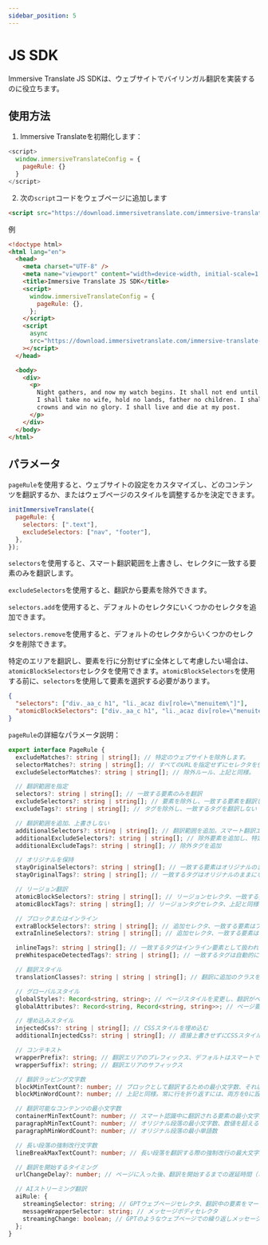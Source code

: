 ```yaml
---
sidebar_position: 5
---
```


# JS SDK

Immersive Translate JS SDKは、ウェブサイトでバイリンガル翻訳を実装するのに役立ちます。

## 使用方法

1. Immersive Translateを初期化します：

```js
<script>
  window.immersiveTranslateConfig = {
    pageRule: {}
  }
</script>
```

2. 次の`script`コードをウェブページに追加します

```html
<script src="https://download.immersivetranslate.com/immersive-translate-sdk-latest.js"></script>
```

例

```html
<!doctype html>
<html lang="en">
  <head>
    <meta charset="UTF-8" />
    <meta name="viewport" content="width=device-width, initial-scale=1.0" />
    <title>Immersive Translate JS SDK</title>
    <script>
      window.immersiveTranslateConfig = {
        pageRule: {},
      };
    </script>
    <script
      async
      src="https://download.immersivetranslate.com/immersive-translate-sdk-latest.js"
    ></script>
  </head>

  <body>
    <div>
      <p>
        Night gathers, and now my watch begins. It shall not end until my death.
        I shall take no wife, hold no lands, father no children. I shall wear no
        crowns and win no glory. I shall live and die at my post.
      </p>
    </div>
  </body>
</html>
```

## パラメータ

`pageRule`を使用すると、ウェブサイトの設定をカスタマイズし、どのコンテンツを翻訳するか、またはウェブページのスタイルを調整するかを決定できます。

```js
initImmersiveTranslate({
  pageRule: {
    selectors: [".text"],
    excludeSelectors: ["nav", "footer"],
  },
});
```

`selectors`を使用すると、スマート翻訳範囲を上書きし、セレクタに一致する要素のみを翻訳します。

`excludeSelectors`を使用すると、翻訳から要素を除外できます。

`selectors.add`を使用すると、デフォルトのセレクタにいくつかのセレクタを追加できます。

`selectors.remove`を使用すると、デフォルトのセレクタからいくつかのセレクタを削除できます。

特定のエリアを翻訳し、要素を行に分割せずに全体として考慮したい場合は、`atomicBlockSelectors`セレクタを使用できます。`atomicBlockSelectors`を使用する前に、`selectors`を使用して要素を選択する必要があります。

```json
{
  "selectors": ["div._aa_c h1", "li._acaz div[role=\"menuitem\"]"],
  "atomicBlockSelectors": ["div._aa_c h1", "li._acaz div[role=\"menuitem\"]"]
}
```

`pageRule`の詳細なパラメータ説明：

```typescript
export interface PageRule {
  excludeMatches?: string | string[]; // 特定のウェブサイトを除外します。
  selectorMatches?: string | string[]; // すべてのURLを指定せずにセレクタを使用して一致させます。
  excludeSelectorMatches?: string | string[]; // 除外ルール、上記と同様。

  // 翻訳範囲を指定
  selectors?: string | string[]; // 一致する要素のみを翻訳
  excludeSelectors?: string | string[]; // 要素を除外し、一致する要素を翻訳しない
  excludeTags?: string | string[]; // タグを除外し、一致するタグを翻訳しない

  // 翻訳範囲を追加、上書きしない
  additionalSelectors?: string | string[]; // 翻訳範囲を追加。スマート翻訳エリアに翻訳位置を追加。
  additionalExcludeSelectors?: string | string[]; // 除外要素を追加し、特定の位置でスマート翻訳を防止。
  additionalExcludeTags?: string | string[]; // 除外タグを追加

  // オリジナルを保持
  stayOriginalSelectors?: string | string[]; // 一致する要素はオリジナルのままになります。フォーラムウェブサイトのタグによく使用されます。
  stayOriginalTags?: string | string[]; // 一致するタグはオリジナルのままになります。例えば`code`

  // リージョン翻訳
  atomicBlockSelectors?: string | string[]; // リージョンセレクタ、一致する要素は全体として考慮され、セグメントに分割されません
  atomicBlockTags?: string | string[]; // リージョンタグセレクタ、上記と同様

  // ブロックまたはインライン
  extraBlockSelectors?: string | string[]; // 追加セレクタ、一致する要素はブロック要素として扱われ、1行を占有します。
  extraInlineSelectors?: string | string[]; // 追加セレクタ、一致する要素はインライン要素として扱われます。

  inlineTags?: string | string[]; // 一致するタグはインライン要素として扱われます
  preWhitespaceDetectedTags?: string | string[]; // 一致するタグは自動的に行を折り返します

  // 翻訳スタイル
  translationClasses?: string | string | string[]; // 翻訳に追加のクラスを追加

  // グローバルスタイル
  globalStyles?: Record<string, string>; // ページスタイルを変更し、翻訳がページの乱れを引き起こす場合に便利です。
  globalAttributes?: Record<string, Record<string, string>>; // ページ要素の属性を変更

  // 埋め込みスタイル
  injectedCss?: string | string[]; // CSSスタイルを埋め込む
  additionalInjectedCss?: string | string[]; // 直接上書きせずにCSSスタイルを追加。

  // コンテキスト
  wrapperPrefix?: string; // 翻訳エリアのプレフィックス、デフォルトはスマートで、文字数に基づいて行を折り返すかどうかを決定します。
  wrapperSuffix?: string; // 翻訳エリアのサフィックス

  // 翻訳ラッピング文字数
  blockMinTextCount?: number; // ブロックとして翻訳するための最小文字数、それ以外の場合、翻訳はインライン要素になります。
  blockMinWordCount?: number; // 上記と同様。常に行を折り返すには、両方を0に設定します。

  // 翻訳可能なコンテンツの最小文字数
  containerMinTextCount?: number; // スマート認識中に翻訳される要素の最小文字数、デフォルトは18
  paragraphMinTextCount?: number; // オリジナル段落の最小文字数、数値を超えるコンテンツは翻訳されます
  paragraphMinWordCount?: number; // オリジナル段落の最小単語数

  // 長い段落の強制改行文字数
  lineBreakMaxTextCount?: number; // 長い段落を翻訳する際の強制改行の最大文字数。

  // 翻訳を開始するタイミング
  urlChangeDelay?: number; // ページに入った後、翻訳を開始するまでの遅延時間（ミリ秒）。デフォルトは250msで、ウェブページの初期化を待ちます。

  // AIストリーミング翻訳
  aiRule: {
    streamingSelector: string; // GPTウェブページセレクタ、翻訳中の要素をマーク
    messageWrapperSelector: string; // メッセージボディセレクタ
    streamingChange: boolean; // GPTのようなウェブページでの繰り返しメッセージのインクリメンタルまたはフルアップデート。GPTはインクリメンタル
  };
}
```
